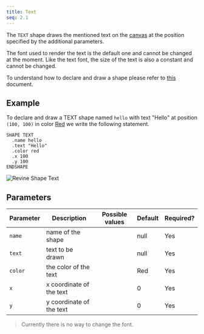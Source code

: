 ```yaml
---
title: Text
seq: 2.1
---
```


The `TEXT` shape draws the mentioned text on the [canvas](/docs/canvas) at the position specified by the additional parameters.

The font used to render the text is the default one and cannot be changed at the moment. Like the text font, the size of the text is also a constant and cannot be changed.  

To understand how to declare and draw a shape please refer to [this](/docs/shapes) document.

## Example

To declare and draw a TEXT shape named `hello` with text "Hello" at position `(100, 100)` in color [Red](/docs/colors) we write the following statement.

```
SHAPE TEXT
  .name hello
  .text "Hello"
  .color red
  .x 100
  .y 100
ENDSHAPE
```

![Revine Shape Text](https://user-images.githubusercontent.com/4745789/136927615-725abceb-af4c-4eb6-8431-1ec7ce37a771.gif)

## Parameters

| Parameter | Description | Possible values | Default | Required? |
|------------|------------|-----------------|-----------|---------|
| `name`  |  name of the shape | | null  |  Yes  |
| `text`  |  text to be drawn | | null  |  Yes  |
| `color`  |  the color of the text | | Red  |  Yes  |
| `x`  |  x coordinate of the text | | 0  |  Yes  |
| `y`  |  y coordinate of the text | | 0  |  Yes  |

> Currently there is no way to change the font.
